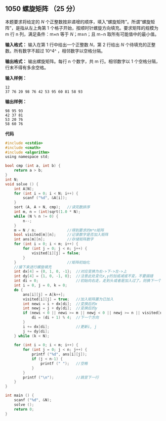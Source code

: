 ﻿## 1050 螺旋矩阵 （25 分）

本题要求将给定的 $N$ 个正整数按非递增的顺序，填入“螺旋矩阵”。所谓“螺旋矩阵”，是指从左上角第 1 个格子开始，按顺时针螺旋方向填充。要求矩阵的规模为 m 行 n 列，满足条件：m×n 等于 $N$；m≥n；且 m−n 取所有可能值中的最小值。

**输入格式：**
输入在第 1 行中给出一个正整数 $N$，第 2 行给出 $N$ 个待填充的正整数。所有数字不超过 10^​4^
，相邻数字以空格分隔。

**输出格式：**
输出螺旋矩阵。每行 n 个数字，共 m 行。相邻数字以 1 个空格分隔，行末不得有多余空格。

**输入样例：**

    12
    37 76 20 98 76 42 53 95 60 81 58 93

**输出样例：**

    98 95 93
    42 37 81
    53 20 76
    58 60 76

**代码**

```c
#include <cstdio>
#include <cmath>
#include <algorithm>
using namespace std;

bool cmp (int a, int b) {
	return a > b;
}
int N;
void solve () {
	int A[N];
	for (int i = 0; i < N; i++) {
		scanf ("%d", &A[i]);
	} 
	sort (A, A + N, cmp);	//读完数排序 
	int m, n = (int)sqrt(1.0 * N);
	while (N % n != 0) {
		n--;
	}
	m = N / n;				//得到要求的m*n矩阵
	bool visited[m][n]; 	//记录数字是否加入矩阵 
	int ans[m][n];			//存储矩阵数字 
	for (int i = 0; i < m; i++) {
		for (int j = 0; j < n; j++) {
			visited[i][j] = false;
		}
	}						//矩阵初始化 
	//接下来进行螺旋填充
	int dx[4] = {0, 1, 0, -1};	//对应变换为右->下->左->上
	int dy[4] = {1, 0, -1, 0};	//注意此处变化x,y的加或减或不变，不要搞错 
	int di = 0;					//初始向右走，走到头或者是加入过了。则换下一个方向 
	int i = 0, j = 0, k = 0;
	do {	
		ans[i][j] = A[k++];
		visited[i][j] = true;	//加入矩阵置为已加入 
		int newi = i + dx[di];	//变换后的x 
		int newj = j + dy[di];	//变换后的y 
		if (newi < 0 || newi >= m || newj < 0 || newj >= n || visited[newi][newj]) {
			di = (di + 1) % 4;	//下一个方向 
		} 	
		i += dx[di];			//更新i, j
		j += dy[di];		
	} while (k < N);
	
	for (int i = 0; i < m; i++) {
		for (int j = 0; j < n; j++) {
			printf ("%d", ans[i][j]);
			if (j < n-1) {
				printf (" ");	//空格 
			}
		}
		printf ("\n"); 			//跳至下一行 
	} 
}

int main () {
	scanf ("%d", &N);
	solve ();
	return 0;
}
```

